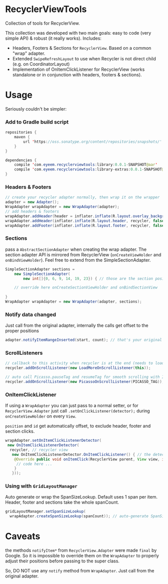 # RecyclerViewTools
Collection of tools for RecyclerView.

This collection was developed with two main goals: easy to code (very simple API) & robust (it really works).
Includes:

 - Headers, Footers & Sections for `RecyclerView`. Based on a common "wrap" adapter.
 - Extended `SwipeRefreshLayout` to use when Recycler is not direct child (e.g. on CoordinatorLayout)
 - Implementation of OnItemClickListener for RecyclerView (works standalone or in conjunction with headers, footers & sections).

# Usage
Seriously couldn't be simpler:

### Add to Gradle build script

```Java
repositories {
    maven {
        url 'https://oss.sonatype.org/content/repositories/snapshots/'
    }
}

dependencies {
    compile 'com.eyeem.recyclerviewtools:library:0.0.1-SNAPSHOT@aar'
    compile 'com.eyeem.recyclerviewtools:library-extras:0.0.1-SNAPSHOT@aar'
}
```

### Headers & Footers
```Java
// create your recycler adapter normally, then wrap it on the wrapper
adapter = new Adapter();
WrapAdapter wrapAdapter = new WrapAdapter(adapter);
// add headers & footers
wrapAdapter.addHeader(header = inflater.inflate(R.layout.overlay_background, recycler, false));
wrapAdapter.addHeader(inflater.inflate(R.layout.header, recycler, false));
wrapAdapter.addFooter(inflater.inflate(R.layout.footer, recycler, false));
```

### Sections
pass a `AbstractSectionAdapter` when creating the wrap adapter. The section adapter API is mirrored from RecyclerView (`onCreateViewHolder` and `onBindViewHolder`). Feel free to extend from the SimpleSectionAdapter.
```Java
SimpleSectionAdapter sections =
    new SimpleSectionAdapter(
        new int[]{0, 6, 9, 14, 19, 23}) { // those are the section positions

    // override here onCreateSectionViewHolder and onBindSectionView
    
}
WrapAdapter wrapAdapter = new WrapAdapter(adapter, sections);
```

### Notify data changed
Just call from the original adapter, internally the calls get offset to the proper positions
```Java
adapter.notifyItemRangeInserted(start, count); // that's your original adapter
```

### ScrollListeners
``` Java
// callback to this activity when recycler is at the end (needs to load more)
recycler.addOnScrollListener(new LoadMoreOnScrollListener(this));

// auto call Picasso.pauseTag and resumeTag for smooth scrolling with ImageViews
recycler.addOnScrollListener(new PicassoOnScrollListener(PICASSO_TAG));
```

### OnItemClickListener
If using a `WrapAdapter` you can just pass to a normal setter, or for `RecyclerView.Adapter` just call `.setOnClickListener(detector);` during `onCreateViewHolder` on every `View`.

`position` and `id` get automatically offset, to exclude header, footer and section clicks.
```Java
wrapAdapter.setOnItemClickListenerDetector(
 new OnItemClickListenerDetector(
  recycler, // recycler view
   new OnItemClickListenerDetector.OnItemClickListener() { // the detector
    @Override public void onItemClick(RecyclerView parent, View view, int position, long id, RecyclerView.ViewHolder viewHolder) { // the callback
     // code here ...
    }
   }));
```

### Using with `GridLayoutManager`

Auto generate or wrap the SpanSizeLookup. Default uses 1 span per item. Header, footer and sections take the whole spanCount.

```Java
gridLayoutManager.setSpanSizeLookup(
  wrapAdapter.createSpanSizeLookup(spanCount)); // auto-generate SpanSizeLookup
```

# Caveats

the methods `notifyItem*` from `RecyclerView.Adapter` were made `final` by Google.
So it is impossible to override them on the `WrapAdapter` to properly adjust their positions before passing to the super class.

So, DO NOT use any `notify` method from `WrapAdapter`. Just call from the original adapter.
